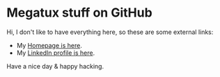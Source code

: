 # Megatux stuff on GitHub

Hi, I don't like to have everything here, so these are some external links:

* My [Homepage is here](https://megatux.me).
* My [LinkedIn profile is here](https://www.linkedin.com/in/molinacristian/).

Have a nice day & happy hacking.
